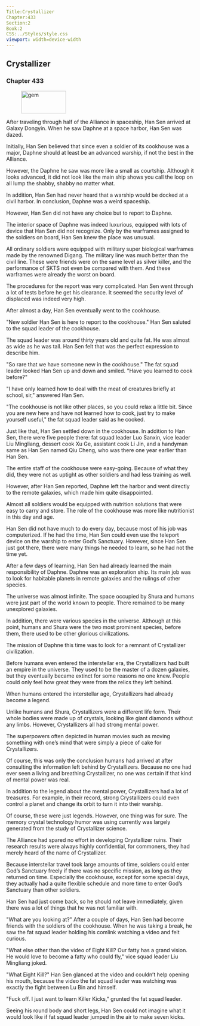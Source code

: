 ```yaml
---
Title:Crystallizer 
Chapter:433 
Section:2 
Book:2 
CSS:../Styles/style.css 
viewport: width=device-width
---
```

  
## Crystallizer
### Chapter 433
  
<figure>
	<img src="../Images/gem.gif" alt="gem" id="gem" width="120" height="60" />
</figure>
  

  
After traveling through half of the Alliance in spaceship, Han Sen arrived at Galaxy Dongyin. When he saw Daphne at a space harbor, Han Sen was dazed.

Initially, Han Sen believed that since even a soldier of its cookhouse was a major, Daphne should at least be an advanced warship, if not the best in the Alliance.

However, the Daphne he saw was more like a small as courtship. Although it looks advanced, it did not look like the main ship shows you call the loop on all lump the shabby, shabby no matter what.

In addition, Han Sen had never heard that a warship would be docked at a civil harbor. In conclusion, Daphne was a weird spaceship.

However, Han Sen did not have any choice but to report to Daphne.

The interior space of Daphne was indeed luxurious, equipped with lots of device that Han Sen did not recognize. Only by the warframes assigned to the soldiers on board, Han Sen knew the place was unusual.

All ordinary soldiers were equipped with military super biological warframes made by the renowned Digang. The military line was much better than the civil line. These were friends were on the same level as silver killer, and the performance of SKTS not even be compared with them. And these warframes were already the worst on board.

The procedures for the report was very complicated. Han Sen went through a lot of tests before he get his clearance. It seemed the security level of displaced was indeed very high.

After almost a day, Han Sen eventually went to the cookhouse.

"New soldier Han Sen is here to report to the cookhouse." Han Sen saluted to the squad leader of the cookhouse.

The squad leader was around thirty years old and quite fat. He was almost as wide as he was tall. Han Sen felt that was the perfect expression to describe him.

"So rare that we have someone new in the cookhouse." The fat squad leader looked Han Sen up and down and smiled. "Have you learned to cook before?"

"I have only learned how to deal with the meat of creatures briefly at school, sir," answered Han Sen.

"The cookhouse is not like other places, so you could relax a little bit. Since you are new here and have not learned how to cook, just try to make yourself useful," the fat squad leader said as he cooked.

Just like that, Han Sen settled down in the cookhouse. In addition to Han Sen, there were five people there: fat squad leader Luo Sanxin, vice leader Liu Mingliang, dessert cook Xu Ge, assistant cook Li Jin, and a handyman same as Han Sen named Qiu Cheng, who was there one year earlier than Han Sen.

The entire staff of the cookhouse were easy-going. Because of what they did, they were not as uptight as other soldiers and had less training as well.

However, after Han Sen reported, Daphne left the harbor and went directly to the remote galaxies, which made him quite disappointed.

Almost all soldiers would be equipped with nutrition solutions that were easy to carry and store. The role of the cookhouse was more like nutritionist in this day and age.

Han Sen did not have much to do every day, because most of his job was computerized. If he had the time, Han Sen could even use the teleport device on the warship to enter God’s Sanctuary. However, since Han Sen just got there, there were many things he needed to learn, so he had not the time yet.

After a few days of learning, Han Sen had already learned the main responsibility of Daphne. Daphne was an exploration ship. Its main job was to look for habitable planets in remote galaxies and the rulings of other species.

The universe was almost infinite. The space occupied by Shura and humans were just part of the world known to people. There remained to be many unexplored galaxies.

In addition, there were various species in the universe. Although at this point, humans and Shura were the two most prominent species, before them, there used to be other glorious civilizations.

The mission of Daphne this time was to look for a remnant of Crystallizer civilization.

Before humans even entered the interstellar era, the Crystallizers had built an empire in the universe. They used to be the master of a dozen galaxies, but they eventually became extinct for some reasons no one knew. People could only feel how great they were from the relics they left behind.

When humans entered the interstellar age, Crystallizers had already become a legend.

Unlike humans and Shura, Crystallizers were a different life form. Their whole bodies were made up of crystals, looking like giant diamonds without any limbs. However, Crystallizers all had strong mental power.

The superpowers often depicted in human movies such as moving something with one’s mind that were simply a piece of cake for Crystallizers.

Of course, this was only the conclusion humans had arrived at after consulting the information left behind by Crystallizers. Because no one had ever seen a living and breathing Crystallizer, no one was certain if that kind of mental power was real.

In addition to the legend about the mental power, Crystallizers had a lot of treasures. For example, in their record, strong Crystallizers could even control a planet and change its orbit to turn it into their warship.

Of course, these were just legends. However, one thing was for sure. The memory crystal technology humor was using currently was largely generated from the study of Crystallizer science.

The Alliance had spared no effort in developing Crystallizer ruins. Their research results were always highly confidential, for commoners, they had merely heard of the name of Crystallizer.

Because interstellar travel took large amounts of time, soldiers could enter God’s Sanctuary freely if there was no specific mission, as long as they returned on time. Especially the cookhouse, except for some special days, they actually had a quite flexible schedule and more time to enter God’s Sanctuary than other soldiers.

Han Sen had just come back, so he should not leave immediately, given there was a lot of things that he was not familiar with.

"What are you looking at?" After a couple of days, Han Sen had become friends with the soldiers of the cookhouse. When he was taking a break, he saw the fat squad leader holding his comlink watching a video and felt curious.

"What else other than the video of Eight Kill? Our fatty has a grand vision. He would love to become a fatty who could fly," vice squad leader Liu Mingliang joked.

"What Eight Kill?" Han Sen glanced at the video and couldn’t help opening his mouth, because the video the fat squad leader was watching was exactly the fight between Lu Bin and himself.

"Fuck off. I just want to learn Killer Kicks," grunted the fat squad leader.

Seeing his round body and short legs, Han Sen could not imagine what it would look like if fat squad leader jumped in the air to make seven kicks.